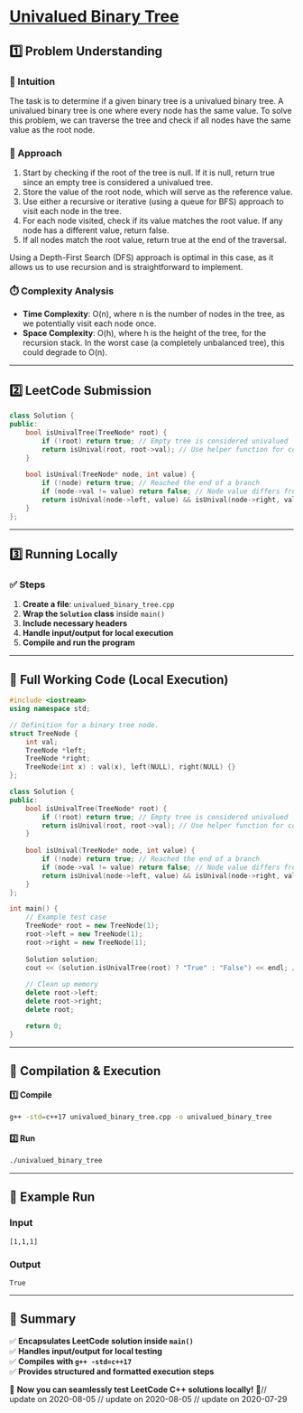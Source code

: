 # **[Univalued Binary Tree](https://leetcode.com/problems/univalued-binary-tree/description/)**  

## **1️⃣ Problem Understanding**  
### **📌 Intuition**  
The task is to determine if a given binary tree is a univalued binary tree. A univalued binary tree is one where every node has the same value. To solve this problem, we can traverse the tree and check if all nodes have the same value as the root node.

### **🚀 Approach**  
1. Start by checking if the root of the tree is null. If it is null, return true since an empty tree is considered a univalued tree.
2. Store the value of the root node, which will serve as the reference value.
3. Use either a recursive or iterative (using a queue for BFS) approach to visit each node in the tree.
4. For each node visited, check if its value matches the root value. If any node has a different value, return false.
5. If all nodes match the root value, return true at the end of the traversal.

Using a Depth-First Search (DFS) approach is optimal in this case, as it allows us to use recursion and is straightforward to implement.

### **⏱️ Complexity Analysis**  
- **Time Complexity**: O(n), where n is the number of nodes in the tree, as we potentially visit each node once.
- **Space Complexity**: O(h), where h is the height of the tree, for the recursion stack. In the worst case (a completely unbalanced tree), this could degrade to O(n).

---  

## **2️⃣ LeetCode Submission**  
```cpp
class Solution {
public:
    bool isUnivalTree(TreeNode* root) {
        if (!root) return true; // Empty tree is considered univalued
        return isUnival(root, root->val); // Use helper function for comparison
    }
    
    bool isUnival(TreeNode* node, int value) {
        if (!node) return true; // Reached the end of a branch
        if (node->val != value) return false; // Node value differs from the root value
        return isUnival(node->left, value) && isUnival(node->right, value); // Continue checking left and right
    }
};  
```  

---  

## **3️⃣ Running Locally**  
### **✅ Steps**  
1. **Create a file**: `univalued_binary_tree.cpp`  
2. **Wrap the `Solution` class** inside `main()`  
3. **Include necessary headers**  
4. **Handle input/output for local execution**  
5. **Compile and run the program**  

---  

## **📝 Full Working Code (Local Execution)**  
```cpp
#include <iostream>
using namespace std;

// Definition for a binary tree node.
struct TreeNode {
    int val;
    TreeNode *left;
    TreeNode *right;
    TreeNode(int x) : val(x), left(NULL), right(NULL) {}
};

class Solution {
public:
    bool isUnivalTree(TreeNode* root) {
        if (!root) return true; // Empty tree is considered univalued
        return isUnival(root, root->val); // Use helper function for comparison
    }
    
    bool isUnival(TreeNode* node, int value) {
        if (!node) return true; // Reached the end of a branch
        if (node->val != value) return false; // Node value differs from the root value
        return isUnival(node->left, value) && isUnival(node->right, value); // Continue checking left and right
    }
};

int main() {
    // Example test case
    TreeNode* root = new TreeNode(1);
    root->left = new TreeNode(1);
    root->right = new TreeNode(1);
    
    Solution solution;
    cout << (solution.isUnivalTree(root) ? "True" : "False") << endl; // Should output True
    
    // Clean up memory
    delete root->left;
    delete root->right;
    delete root;

    return 0;
}  
```  

---  

## **🔧 Compilation & Execution**  
#### **1️⃣ Compile**  
```bash
g++ -std=c++17 univalued_binary_tree.cpp -o univalued_binary_tree
```  

#### **2️⃣ Run**  
```bash
./univalued_binary_tree
```  

---  

## **🎯 Example Run**  
### **Input**  
```
[1,1,1]  
```  
### **Output**  
```
True  
```  

---  

## **📌 Summary**  
✅ **Encapsulates LeetCode solution inside `main()`**  
✅ **Handles input/output for local testing**  
✅ **Compiles with `g++ -std=c++17`**  
✅ **Provides structured and formatted execution steps**  

🚀 **Now you can seamlessly test LeetCode C++ solutions locally!** 🚀// update on 2020-08-05
// update on 2020-08-05
// update on 2020-07-29
